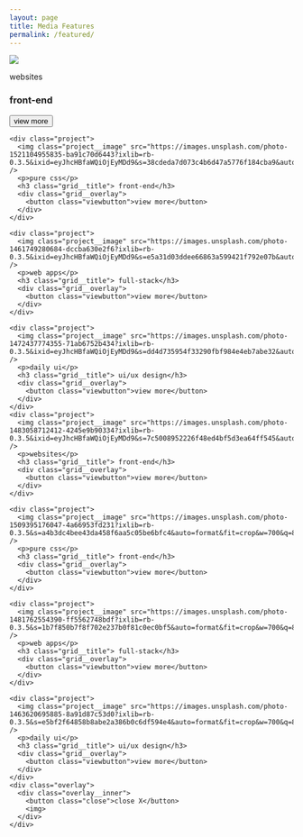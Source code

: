```yaml
---
layout: page
title: Media Features
permalink: /featured/
---
```


<script>
  const buttons = document.querySelectorAll('.project');
const overlay = document.querySelector('.overlay');
const overlayImage = document.querySelector('.overlay__inner img');

function open(e) {
  overlay.classList.add('open');
  const src= e.currentTarget.querySelector('img').src;
  overlayImage.src = src;
}

function close() {
  overlay.classList.remove('open');
}

buttons.forEach(button => button.addEventListener('click', open));
overlay.addEventListener('click', close);
</script>

  <section id="portfolio">
    <div class="project">
      <img class="project__image" src="https://images.unsplash.com/photo-1519211975560-4ca611f5a72a?ixlib=rb-0.3.5&ixid=eyJhcHBfaWQiOjEyMDd9&s=6ae34625b8db390fb2b784800d76d225&auto=format&fit=crop&w=700&q=80" />
      <p>websites</p>
      <h3 class="grid__title"> front-end</h3>
      <div class="grid__overlay">
        <button class="viewbutton">view more</button>
      </div>
    </div>
    
    <div class="project">
      <img class="project__image" src="https://images.unsplash.com/photo-1521104955835-ba91c70d6443?ixlib=rb-0.3.5&ixid=eyJhcHBfaWQiOjEyMDd9&s=38cdeda7d073c4b6d47a5776f184cba9&auto=format&fit=crop&w=700&q=80" />
      <p>pure css</p>
      <h3 class="grid__title"> front-end</h3>
      <div class="grid__overlay">
        <button class="viewbutton">view more</button>
      </div>
    </div>
    
    <div class="project">
      <img class="project__image" src="https://images.unsplash.com/photo-1461749280684-dccba630e2f6?ixlib=rb-0.3.5&ixid=eyJhcHBfaWQiOjEyMDd9&s=e5a31d03ddee66863a599421f792e07b&auto=format&fit=crop&w=700&q=80" />
      <p>web apps</p>
      <h3 class="grid__title"> full-stack</h3>
      <div class="grid__overlay">
        <button class="viewbutton">view more</button>
      </div>
    </div>
    
    <div class="project">
      <img class="project__image" src="https://images.unsplash.com/photo-1472437774355-71ab6752b434?ixlib=rb-0.3.5&ixid=eyJhcHBfaWQiOjEyMDd9&s=dd4d735954f33290fbf984e4eb7abe32&auto=format&fit=crop&w=700&q=80" />
      <p>daily ui</p>
      <h3 class="grid__title"> ui/ux design</h3>
      <div class="grid__overlay">
        <button class="viewbutton">view more</button>
      </div>
    </div>
    <div class="project">
      <img class="project__image" src="https://images.unsplash.com/photo-1483058712412-4245e9b90334?ixlib=rb-0.3.5&ixid=eyJhcHBfaWQiOjEyMDd9&s=7c5008952226f48ed4bf5d3ea64ff545&auto=format&fit=crop&w=700&q=80" />
      <p>websites</p>
      <h3 class="grid__title"> front-end</h3>
      <div class="grid__overlay">
        <button class="viewbutton">view more</button>
      </div>
    </div>
    
    <div class="project">
      <img class="project__image" src="https://images.unsplash.com/photo-1509395176047-4a66953fd231?ixlib=rb-0.3.5&s=a4b3dc4bee43da458f6aa5c05be6bfc4&auto=format&fit=crop&w=700&q=80" />
      <p>pure css</p>
      <h3 class="grid__title"> front-end</h3>
      <div class="grid__overlay">
        <button class="viewbutton">view more</button>
      </div>
    </div>
    
    <div class="project">
      <img class="project__image" src="https://images.unsplash.com/photo-1481762554390-ff5562748bdf?ixlib=rb-0.3.5&s=1b7f850b7f8f702e237b0f81c0ec0bf5&auto=format&fit=crop&w=700&q=80" />
      <p>web apps</p>
      <h3 class="grid__title"> full-stack</h3>
      <div class="grid__overlay">
        <button class="viewbutton">view more</button>
      </div>
    </div>
    
    <div class="project">
      <img class="project__image" src="https://images.unsplash.com/photo-1463620695885-8a91d87c53d0?ixlib=rb-0.3.5&s=e5bf2f64858b8abe2a386b0c6df594e4&auto=format&fit=crop&w=700&q=80" />
      <p>daily ui</p>
      <h3 class="grid__title"> ui/ux design</h3>
      <div class="grid__overlay">
        <button class="viewbutton">view more</button>
      </div>
    </div>
    <div class="overlay">
      <div class="overlay__inner">
        <button class="close">close X</button>
        <img>
      </div>
    </div>
  </section>

<!-- <div class="child-page-listing">
   <div class="grid-container">
      <article id="0" class="location-listing">
         <a class="location-title" href="https://yuuvis.com/wp-content/uploads/2020/02/verbalexa-innovation-case-study.pdf" target="_blank">  Yuuvis® Hackathon Winner: VerbAlexa</a> 
         <div class="location-image"> <a href="https://yuuvis.com/wp-content/uploads/2020/02/verbalexa-innovation-case-study.pdf" target="_blank"> <img src="{{ site.baseurl }}/images/logo.png" style="width:100%; height=100%;"> </a> </div>
      </article>
      <article id="1" class="location-listing">
         <a class="location-title" href="https://www.redhat.com/en/about/press-releases/red-hat-announces-2017-women-open-source-award-winners" target="_blank"> Red Hat Announces 2017 Women in Open Source Award Winners</a> 
         <div class="location-image"> <a href="https://www.redhat.com/en/about/press-releases/red-hat-announces-2017-women-open-source-award-winners" target="_blank"> <img src="https://www.muylinux.com/wp-content/uploads/2018/10/RH-WomenInOpenSource.jpg" style="width:100%; height=100%;"> </a> </div>
      </article>
      <article id="97" class="location-listing">
         <a class="location-title" href="https://www.correlation-one.com/blog/data-science-work-twitter" target="_blank"> Data Science @ Work: ft. Jigyasa Grover</a> 
         <div class="location-image"> <a href="https://www.correlation-one.com/blog/data-science-work-twitter" target="_blank"> <img src="https://www.correlation-one.com/hs-fs/hubfs/DS@W_Full_Twittee-1.jpeg?width=1200&name=DS@W_Full_Twittee-1.jpeg" style="width:100%; height=100%;"> </a> </div>
      </article>
      <article id="98" class="location-listing">
         <a class="location-title" href="https://www.geekyreality.com/blog/stemstories-jigyasa-machine-learning-engineer-usa/" target="_blank"> Geeky Girl Reality: #STEMStories ft. Jigyasa Grover</a> 
         <div class="location-image"> <a href="https://www.geekyreality.com/blog/stemstories-jigyasa-machine-learning-engineer-usa/" target="_blank"> <img src="https://geekygirlreality.mysmartjobboard.com/files/userfiles/researchicon4.png" style="width:100%; height=100%;"> </a> </div>
      </article>
      <article id="99" class="location-listing">
         <a class="location-title" href="https://medium.com/@hellomeets/more-power-to-hackers-jigyasa-grover-643ca836f30" target="_blank"> HelloMeets: More Power to Hackers ft. Jigyasa Grover</a> 
         <div class="location-image"> <a href="https://medium.com/@hellomeets/more-power-to-hackers-jigyasa-grover-643ca836f30" target="_blank"> <img src="https://miro.medium.com/max/1000/1*M6JzI3RU334Z1eRxpn9UCw.jpeg" style="width:100%; height=100%;"> </a> </div>
      </article>
      <article id="100" class="location-listing">
         <a class="location-title" href="http://www.buzzingg.com/industry/it-ites/jigyasa-grover-dtu-red-hat-women-open-source-award/" target="_blank"> Delhi Engineering student among Top 5 Global Finalists</a> 
         <div class="location-image"> <a href="http://www.buzzingg.com/industry/it-ites/jigyasa-grover-dtu-red-hat-women-open-source-award/" target="_blank"> <img src="{{ site.baseurl }}/images/buzzinng.jpg" style="width:100%; height=100%;"> </a> </div>
      </article>
      <article id="999" class="location-listing">
         <a class="location-title" href="" target="_blank"> work in progress</a> 
         <div class="location-image"> <a href="" target="_blank"> <img src="https://images2.minutemediacdn.com/image/upload/c_crop,h_1412,w_2098,x_12,y_0/v1560194139/shape/mentalfloss/27585-istock-180822485.jpg?itok=ePnKiVbJ" style="width:100%; height=100%;"> </a> </div>
      </article>
   </div>
</div> -->
